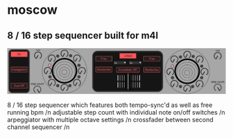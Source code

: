 # moscow
## 8 / 16 step sequencer built for m4l
<img src="moscow.png">

8 / 16 step sequencer which features both tempo-sync'd as well as free running bpm /n
adjustable step count with individual note on/off switches /n
arpeggiator with multiple octave settings /n
crossfader between second channel sequencer /n

